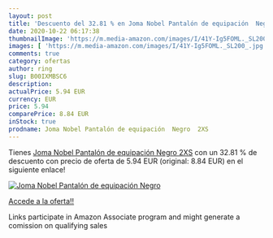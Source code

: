 ```yaml
---
layout: post
title: 'Descuento del 32.81 % en Joma Nobel Pantalón de equipación  Negro'
date: 2020-10-22 06:17:38
thumbnailImage: 'https://m.media-amazon.com/images/I/41Y-Ig5FOML._SL200_.jpg'
images: [ 'https://m.media-amazon.com/images/I/41Y-Ig5FOML._SL200_.jpg' ]
comments: true
category: ofertas
author: ring
slug: B00IXMBSC6
description:
actualPrice: 5.94 EUR
currency: EUR
price: 5.94
comparePrice: 8.84 EUR
inStock: true
prodname: Joma Nobel Pantalón de equipación  Negro  2XS
---
```


Tienes [Joma Nobel Pantalón de equipación  Negro  2XS](https://www.amazon.es/dp/B00IXMBSC6/?tag=tolees-21) con un 32.81 % de descuento con precio de oferta de 5.94 EUR (original: 8.84 EUR) en el siguiente enlace!

[![Joma Nobel Pantalón de equipación  Negro](https://m.media-amazon.com/images/I/41Y-Ig5FOML._SL200_.jpg)](https://www.amazon.es/dp/B00IXMBSC6/?tag=tolees-21)

[Accede a la oferta!!](https://www.amazon.es/dp/B00IXMBSC6/?tag=tolees-21)

Links participate in Amazon Associate program and might generate a comission on qualifying sales


